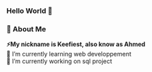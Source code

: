 ### Hello World 👋

<h3>💬 About Me</h3>
<p><strong>⚡My nickname is Keefiest, also know as Ahmed</strong><br>
🌱 I’m currently learning web developpement<br>
🔭 I’m currently working on sql project
</p>


